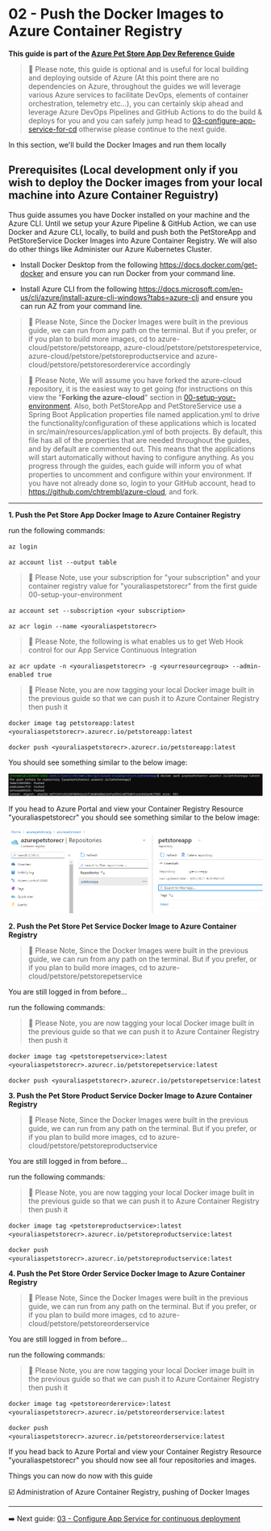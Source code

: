 # 02 - Push the Docker Images to Azure Container Registry

**This guide is part of the [Azure Pet Store App Dev Reference Guide](../README.md)**

> 📝 Please note, this guide is optional and is useful for local building and deploying outside of Azure (At this point there are no dependencies on Azure, throughout the guides we will leverage various Azure services to facilitate DevOps, elements of container orchestration, telemetry etc...), you can certainly skip ahead and leverage Azure DevOps Pipelines and GitHub Actions to do the build & deploys for you and you can safely jump head to [03-configure-app-service-for-cd](../03-configure-app-service-for-cd/README.md) otherwise please continue to the next guide.

In this section, we'll build the Docker Images and run them locally

## Prerequisites (Local development only if you wish to deploy the Docker images from your local machine into Azure Container Reguistry)

Thus guide assumes you have Docker installed on your machine and the Azure CLI. Until we setup your Azure Pipeline & GitHub Action, we can use Docker and Azure CLI, locally, to build and push both the PetStoreApp and PetStoreService Docker Images into Azure Container Registry. We will also do other things like Administer our Azure Kubernetes Cluster.

- Install Docker Desktop from the following https://docs.docker.com/get-docker and ensure you can run Docker from your command line.

- Install Azure CLI from the following https://docs.microsoft.com/en-us/cli/azure/install-azure-cli-windows?tabs=azure-cli and ensure you can run AZ from your command line.

> 📝 Please Note, Since the Docker Images were built in the previous guide, we can run from any path on the terminal. But if you prefer, or if you plan to build more images, cd to azure-cloud/petstore/petstoreapp, azure-cloud/petstore/petstorespetervice, azure-cloud/petstore/petstoreproductservice and azure-cloud/petstore/petstoresorderervice accordingly

> 📝 Please Note, We will assume you have forked the azure-cloud repository, it is the easiest way to get going (for instructions on this view the "**Forking the azure-cloud**" section in [00-setup-your-environment](../00-setup-your-environment/README.md). Also, both PetStoreApp and PetStoreService use a Spring Boot Application properties file named application.yml to drive the functionality/configuration of these applications which is located in src/main/resources/application.yml of both projects. By default, this file has all of the properties that are needed throughout the guides, and by default are commented out. This means that the applications will start automatically without having to configure anything. As you progress through the guides, each guide will inform you of what properties to uncomment and configure within your environment. If you have not already done so, login to your GitHub account, head to https://github.com/chtrembl/azure-cloud, and fork.

---

**1. Push the Pet Store App Docker Image to Azure Container Registry**

run the following commands:

`az login`

`az account list --output table`

> 📝 Please Note, use your subscription for "your subscription" and your container registry value for "youraliaspetstorecr" from the first guide 00-setup-your-environment

`az account set --subscription <your subscription>`

`az acr login --name <youraliaspetstorecr>`

> 📝 Please Note, the following is what enables us to get Web Hook control for our App Service Continuous Integration

`az acr update -n <youraliaspetstorecr> -g <yourresourcegroup> --admin-enabled true`

> 📝 Please Note, you are now tagging your local Docker image built in the previous guide so that we can push it to Azure Container Registry then push it

`docker image tag petstoreapp:latest <youraliaspetstorecr>.azurecr.io/petstoreapp:latest`

`docker push <youraliaspetstorecr>.azurecr.io/petstoreapp:latest`

You should see something similar to the below image:

![](images/02_1.png)

If you head to Azure Portal and view your Container Registry Resource "youraliaspetstorecr" you should see something similar to the below image:

![](images/02_2.png)

**2. Push the Pet Store Pet Service Docker Image to Azure Container Registry**

> 📝 Please Note, Since the Docker Images were built in the previous guide, we can run from any path on the terminal. But if you prefer, or if you plan to build more images, cd to azure-cloud/petstore/petstorepetservice

You are still logged in from before...

run the following commands:

> 📝 Please Note, you are now tagging your local Docker image built in the previous guide so that we can push it to Azure Container Registry then push it

`docker image tag <petstorepetservice>:latest <youraliaspetstorecr>.azurecr.io/petstorepetservice:latest`

`docker push <youraliaspetstorecr>.azurecr.io/petstorepetservice:latest`

**3. Push the Pet Store Product Service Docker Image to Azure Container Registry**

> 📝 Please Note, Since the Docker Images were built in the previous guide, we can run from any path on the terminal. But if you prefer, or if you plan to build more images, cd to azure-cloud/petstore/petstoreproductservice

You are still logged in from before...

run the following commands:

> 📝 Please Note, you are now tagging your local Docker image built in the previous guide so that we can push it to Azure Container Registry then push it

`docker image tag <petstoreproductservice>:latest <youraliaspetstorecr>.azurecr.io/petstoreproductservice:latest`

`docker push <youraliaspetstorecr>.azurecr.io/petstoreproductservice:latest`

**4. Push the Pet Store Order Service Docker Image to Azure Container Registry**

> 📝 Please Note, Since the Docker Images were built in the previous guide, we can run from any path on the terminal. But if you prefer, or if you plan to build more images, cd to azure-cloud/petstore/petstoreorderservice

You are still logged in from before...

run the following commands:

> 📝 Please Note, you are now tagging your local Docker image built in the previous guide so that we can push it to Azure Container Registry then push it

`docker image tag <petstoreorderervice>:latest <youraliaspetstorecr>.azurecr.io/petstoreorderservice:latest`

`docker push <youraliaspetstorecr>.azurecr.io/petstoreorderservice:latest`

If you head back to Azure Portal and view your Container Registry Resource "youraliaspetstorecr" you should now see all four repositories and images.

Things you can now do now with this guide

☑️ Administration of Azure Container Registry, pushing of Docker Images

---

➡️ Next guide: [03 - Configure App Service for continuous deployment](../03-configure-app-service-for-cd/README.md)
